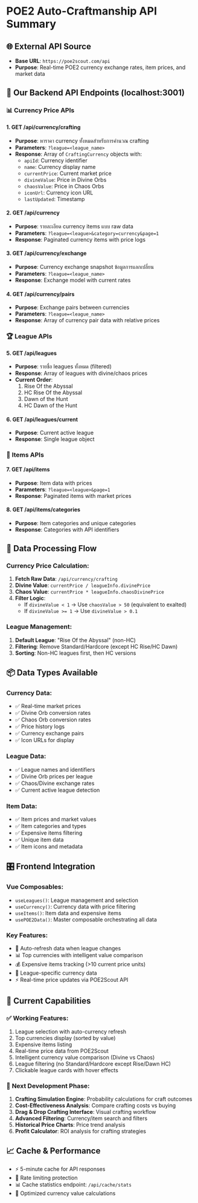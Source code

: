 # POE2 Auto-Craftmanship API Summary

## 🌐 External API Source
- **Base URL**: `https://poe2scout.com/api`
- **Purpose**: Real-time POE2 currency exchange rates, item prices, and market data

## 🔧 Our Backend API Endpoints (localhost:3001)

### 📊 **Currency Price APIs**

#### 1. **GET /api/currency/crafting**
- **Purpose**: หาราคา currency ทั้งหมดสำหรับการคำนวณ crafting
- **Parameters**: `?league=<league_name>`
- **Response**: Array of `CraftingCurrency` objects with:
  - `apiId`: Currency identifier
  - `name`: Currency display name
  - `currentPrice`: Current market price
  - `divineValue`: Price in Divine Orbs
  - `chaosValue`: Price in Chaos Orbs
  - `iconUrl`: Currency icon URL
  - `lastUpdated`: Timestamp

#### 2. **GET /api/currency**
- **Purpose**: รายละเอียด currency items แบบ raw data
- **Parameters**: `?league=<league>&category=currency&page=1`
- **Response**: Paginated currency items with price logs

#### 3. **GET /api/currency/exchange**
- **Purpose**: Currency exchange snapshot ข้อมูลการแลกเปลี่ยน
- **Parameters**: `?league=<league_name>`
- **Response**: Exchange model with current rates

#### 4. **GET /api/currency/pairs**
- **Purpose**: Exchange pairs between currencies
- **Parameters**: `?league=<league_name>`
- **Response**: Array of currency pair data with relative prices

### 🏆 **League APIs**

#### 5. **GET /api/leagues**
- **Purpose**: รายชื่อ leagues ทั้งหมด (filtered)
- **Response**: Array of leagues with divine/chaos prices
- **Current Order**: 
  1. Rise Of the Abyssal
  2. HC Rise Of the Abyssal  
  3. Dawn of the Hunt
  4. HC Dawn of the Hunt

#### 6. **GET /api/leagues/current**
- **Purpose**: Current active league
- **Response**: Single league object

### 🎯 **Items APIs**

#### 7. **GET /api/items**
- **Purpose**: Item data with prices
- **Parameters**: `?league=<league>&page=1`
- **Response**: Paginated items with market prices

#### 8. **GET /api/items/categories**
- **Purpose**: Item categories and unique categories
- **Response**: Categories with API identifiers

## 🔄 **Data Processing Flow**

### Currency Price Calculation:
1. **Fetch Raw Data**: `/api/currency/crafting`
2. **Divine Value**: `currentPrice / leagueInfo.divinePrice`
3. **Chaos Value**: `currentPrice * leagueInfo.chaosDivinePrice`
4. **Filter Logic**: 
   - If `divineValue < 1` → Use `chaosValue > 50` (equivalent to exalted)
   - If `divineValue >= 1` → Use `divineValue > 0.1`

### League Management:
1. **Default League**: "Rise Of the Abyssal" (non-HC)
2. **Filtering**: Remove Standard/Hardcore (except HC Rise/HC Dawn)
3. **Sorting**: Non-HC leagues first, then HC versions

## 📦 **Data Types Available**

### Currency Data:
- ✅ Real-time market prices
- ✅ Divine Orb conversion rates
- ✅ Chaos Orb conversion rates  
- ✅ Price history logs
- ✅ Currency exchange pairs
- ✅ Icon URLs for display

### League Data:
- ✅ League names and identifiers
- ✅ Divine Orb prices per league
- ✅ Chaos/Divine exchange rates
- ✅ Current active league detection

### Item Data:
- ✅ Item prices and market values
- ✅ Item categories and types
- ✅ Expensive items filtering
- ✅ Unique item data
- ✅ Item icons and metadata

## 🎛️ **Frontend Integration**

### Vue Composables:
- `useLeagues()`: League management and selection
- `useCurrency()`: Currency data with price filtering
- `useItems()`: Item data and expensive items
- `usePOE2Data()`: Master composable orchestrating all data

### Key Features:
- 🔄 Auto-refresh data when league changes
- 📊 Top currencies with intelligent value comparison
- 💰 Expensive items tracking (>10 current price units)
- 🎯 League-specific currency data
- ⚡ Real-time price updates via POE2Scout API

## 🚀 **Current Capabilities**

### ✅ **Working Features**:
1. League selection with auto-currency refresh
2. Top currencies display (sorted by value)  
3. Expensive items listing
4. Real-time price data from POE2Scout
5. Intelligent currency value comparison (Divine vs Chaos)
6. League filtering (no Standard/Hardcore except Rise/Dawn HC)
7. Clickable league cards with hover effects

### 🔨 **Next Development Phase**:
1. **Crafting Simulation Engine**: Probability calculations for craft outcomes
2. **Cost-Effectiveness Analysis**: Compare crafting costs vs buying
3. **Drag & Drop Crafting Interface**: Visual crafting workflow
4. **Advanced Filtering**: Currency/item search and filters
5. **Historical Price Charts**: Price trend analysis
6. **Profit Calculator**: ROI analysis for crafting strategies

## 📈 **Cache & Performance**
- ⚡ 5-minute cache for API responses
- 🔄 Rate limiting protection
- 📊 Cache statistics endpoint: `/api/cache/stats`
- 🎯 Optimized currency value calculations